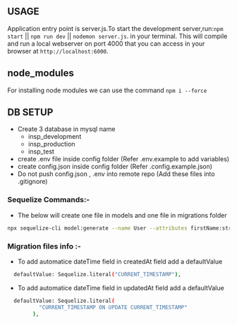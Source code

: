 ## USAGE

Application entry point is server.js.To start the development server,run:`npm start` || `npm run dev` || `nodemon server.js`. in your terminal. This will compile and run a local webserver on port 4000 that you can access in your browser at `http://localhost:6000`.

## node_modules

For installing node modules we can use the command `npm i --force`

## DB SETUP

- Create 3 database in mysql name
  - insp_development
  - insp_production
  - insp_test
- create .env file inside config folder (Refer .env.example to add variables)
- create config.json inside config folder (Refer .config.example.json)
- Do not push config.json , .env into remote repo (Add these files into .gitignore)

### Sequelize Commands:-

- The below will create one file in models and one file in migrations folder

```bash
npx sequelize-cli model:generate --name User --attributes firstName:string,lastName:string,email:string
```

### Migration files info :-
- To add automatice dateTime field in createdAt field add a defaultValue 

```bash
  defaultValue: Sequelize.literal("CURRENT_TIMESTAMP"),
```
- To add automatice dateTime field in updatedAt field add a defaultValue 

```bash
  defaultValue: Sequelize.literal(
          "CURRENT_TIMESTAMP ON UPDATE CURRENT_TIMESTAMP"
        ),
```